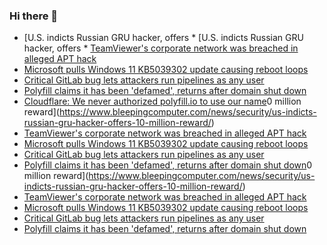 ### Hi there 👋

<!--START_SECTION:feed-->
* [U.S. indicts Russian GRU hacker, offers * [U.S. indicts Russian GRU hacker, offers * [TeamViewer's corporate network was breached in alleged APT hack](https://www.bleepingcomputer.com/news/security/teamviewers-corporate-network-was-breached-in-alleged-apt-hack/)
* [Microsoft pulls Windows 11 KB5039302 update causing reboot loops](https://www.bleepingcomputer.com/news/microsoft/microsoft-pulls-june-windows-11-kb5039302-update-causing-repeated-restarts/)
* [Critical GitLab bug lets attackers run pipelines as any user](https://www.bleepingcomputer.com/news/security/critical-gitlab-bug-lets-attackers-run-pipelines-as-any-user/)
* [Polyfill claims it has been 'defamed', returns after domain shut down](https://www.bleepingcomputer.com/news/security/polyfill-claims-it-has-been-defamed-returns-after-domain-shut-down/)
* [Cloudflare: We never authorized polyfill.io to use our name](https://www.bleepingcomputer.com/news/security/cloudflare-we-never-authorized-polyfillio-to-use-our-name/)0 million reward](https://www.bleepingcomputer.com/news/security/us-indicts-russian-gru-hacker-offers-10-million-reward/)
* [TeamViewer's corporate network was breached in alleged APT hack](https://www.bleepingcomputer.com/news/security/teamviewers-corporate-network-was-breached-in-alleged-apt-hack/)
* [Microsoft pulls Windows 11 KB5039302 update causing reboot loops](https://www.bleepingcomputer.com/news/microsoft/microsoft-pulls-june-windows-11-kb5039302-update-causing-repeated-restarts/)
* [Critical GitLab bug lets attackers run pipelines as any user](https://www.bleepingcomputer.com/news/security/critical-gitlab-bug-lets-attackers-run-pipelines-as-any-user/)
* [Polyfill claims it has been 'defamed', returns after domain shut down](https://www.bleepingcomputer.com/news/security/polyfill-claims-it-has-been-defamed-returns-after-domain-shut-down/)0 million reward](https://www.bleepingcomputer.com/news/security/us-indicts-russian-gru-hacker-offers-10-million-reward/)
* [TeamViewer's corporate network was breached in alleged APT hack](https://www.bleepingcomputer.com/news/security/teamviewers-corporate-network-was-breached-in-alleged-apt-hack/)
* [Microsoft pulls Windows 11 KB5039302 update causing reboot loops](https://www.bleepingcomputer.com/news/microsoft/microsoft-pulls-june-windows-11-kb5039302-update-causing-repeated-restarts/)
* [Critical GitLab bug lets attackers run pipelines as any user](https://www.bleepingcomputer.com/news/security/critical-gitlab-bug-lets-attackers-run-pipelines-as-any-user/)
* [Polyfill claims it has been 'defamed', returns after domain shut down](https://www.bleepingcomputer.com/news/security/polyfill-claims-it-has-been-defamed-returns-after-domain-shut-down/)
<!--END_SECTION:feed-->

<!--
**frankenk/frankenk** is a ✨ _special_ ✨ repository because its `README.md` (this file) appears on your GitHub profile.

Here are some ideas to get you started:

- 🔭 I’m currently working on ...
- 🌱 I’m currently learning ...
- 👯 I’m looking to collaborate on ...
- 🤔 I’m looking for help with ...
- 💬 Ask me about ...
- 📫 How to reach me: ...
- 😄 Pronouns: ...
- ⚡ Fun fact: ...
-->



